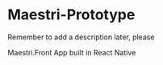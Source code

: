 # Maestri-Prototype
Remember to add a description later, please

Maestri.Front
    App built in React Native